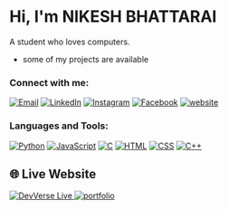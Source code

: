 # Hi, I'm NIKESH BHATTARAI

A student who loves computers.

- some of my projects are available 

### Connect with me:
[![Email](https://img.shields.io/badge/Email-D14836?style=for-the-badge&logo=gmail&logoColor=white)](mailto:bhattarainikesh926@gmail.com) [![LinkedIn](https://img.shields.io/badge/LinkedIn-0077B5?style=for-the-badge&logo=linkedin&logoColor=white)](https://www.linkedin.com/in/nikesh-undefined-574650364/) [![Instagram](https://img.shields.io/badge/Instagram-E4405F?style=for-the-badge&logo=instagram&logoColor=white)](https://instagram.com/nikesh.bhattarai.330) [![Facebook](https://img.shields.io/badge/Facebook-1877F2?style=for-the-badge&logo=facebook&logoColor=white)](https://facebook.com/nikesh.bhattarai.330)  [![website](https://img.shields.io/badge/website-0077B5?style=for-the-badge&logo=website&logoColor=white)](https://nikesh-bhattarai.com.np) 

### Languages and Tools:
[![Python](https://img.shields.io/badge/Python-3776AB?logo=python&logoColor=white)](https://github.com/nbhattara/python-learning)
[![JavaScript](https://img.shields.io/badge/JavaScript-F7DF1E?logo=javascript&logoColor=black)](https://github.com/nbhattara/college)
[![C](https://img.shields.io/badge/c-3776AB?logo=c&logoColor=blue)](https://github.com/nbhattara/student-college-management-and-symbol-no-generation-in-cpp)
[![HTML](https://img.shields.io/badge/html-3776AB?logo=html&logoColor=purple)](https://github.com/nbhattara/college)
[![CSS](https://img.shields.io/badge/css-3776AB?logo=css&logoColor=blue&white)](https://github.com/nbhattara/college)
[![C++](https://img.shields.io/badge/c++-3776AB?logo=c++&logoColor=purple)](https://github.com/nbhattara/student-college-management-and-symbol-no-generation-in-cpp)

## 🌐 Live Website
<a href="https://https://devverse-nine.vercel.app" target="_blank">
  <img src="https://img.shields.io/badge/Visit%20DevVerse-Live%20Preview-brightgreen?style=for-the-badge" alt="DevVerse Live" />
<a href="https://https://nikesh-bhattarai.com.np" target="_blank">
  <img src="https://img.shields.io/badge/Visit%20portfolio-Live%20Preview-brightblue?style=for-the-badge" alt="portfolio" />
</a>
